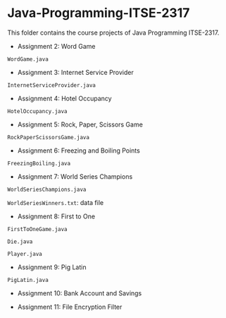 # Java-Programming-ITSE-2317

This folder contains the course projects of Java Programming ITSE-2317. 

- Assignment 2: Word Game 
 
 `WordGame.java`

- Assignment 3: Internet Service Provider 
 
 `InternetServiceProvider.java`

- Assignment 4: Hotel Occupancy
 
 `HotelOccupancy.java`

- Assignment 5: Rock, Paper, Scissors Game
 
 `RockPaperScissorsGame.java`

- Assignment 6: Freezing and Boiling Points
 
 `FreezingBoiling.java`

- Assignment 7: World Series Champions
 
 `WorldSeriesChampions.java`
 
 `WorldSeriesWinners.txt`: data file

- Assignment 8: First to One
 
 `FirstToOneGame.java`
 
 `Die.java`
 
 `Player.java`

- Assignment 9: Pig Latin

 `PigLatin.java`

- Assignment 10: Bank Account and Savings

- Assignment 11: File Encryption Filter

